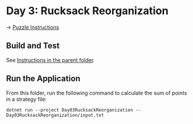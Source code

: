 # Day 3: Rucksack Reorganization

→ [Puzzle Instructions](https://adventofcode.com/2022/day/3)

## Build and Test

See [Instructions in the parent folder](../README.md).

## Run the Application

From this folder, run the following command to calculate the sum of points in a strategy file:

```shell
dotnet run --project Day03RucksackReorganization -- Day03RucksackReorganization/input.txt
```
